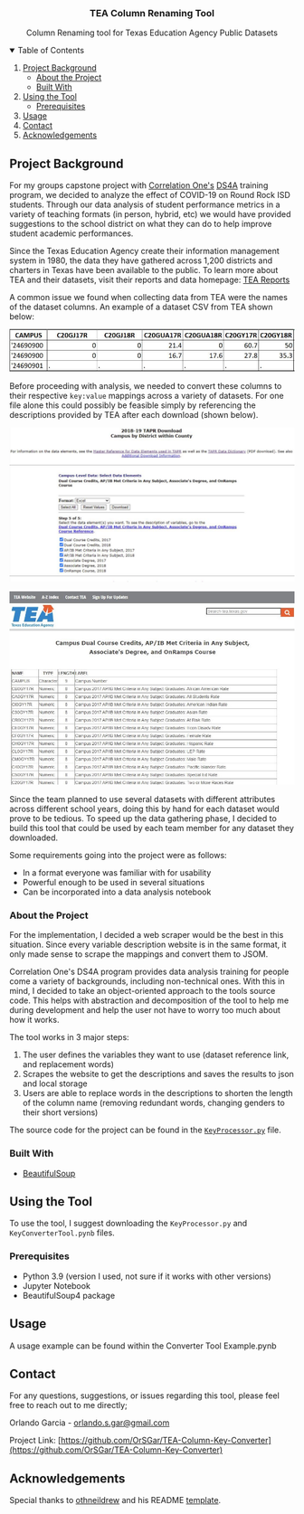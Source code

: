 <!--
*** Thanks for checking out the Best-README-Template. If you have a suggestion
*** that would make this better, please fork the repo and create a pull request
*** or simply open an issue with the tag "enhancement".
*** Thanks again! Now go create something AMAZING! :D
-->



<!-- PROJECT SHIELDS -->
<!--
*** I'm using markdown "reference style" links for readability.
*** Reference links are enclosed in brackets [ ] instead of parentheses ( ).
*** See the bottom of this document for the declaration of the reference variables
*** for contributors-url, forks-url, etc. This is an optional, concise syntax you may use.
*** https://www.markdownguide.org/basic-syntax/#reference-style-links
-->


<!-- PROJECT LOGO -->
<br />
<p align="center">
 
  <h3 align="center">TEA Column Renaming Tool</h3>

  <p align="center">
    Column Renaming tool for Texas Education Agency Public Datasets 
    <br />
  </p>

<!-- TABLE OF CONTENTS -->
<details open="open">
  <summary>Table of Contents</summary>
  <ol>
    <li>
      <a href="#project-background">Project Background</a>
      <ul>
        <li><a href="#about-the-project">About the Project</a></li>
        <li><a href="#built-with">Built With</a></li>
      </ul>
    </li>
    <li>
      <a href="#using-the-tool">Using the Tool</a>
      <ul>
        <li><a href="#prerequisites">Prerequisites</a></li>
      </ul>
    </li>
    <li><a href="#usage">Usage</a></li>
    <li><a href="#contact">Contact</a></li>
    <li><a href="#acknowledgements">Acknowledgements</a></li>
  </ol>
</details>



<!-- ABOUT THE PROJECT -->
## Project Background

For my groups capstone project with [Correlation One's](https://www.correlation-one.com/) [DS4A](https://www.correlation-one.com/data-science-for-all-empowerment) training program, we decided
to analyze the effect of COVID-19 on Round Rock ISD students. Through our data analysis of student performance metrics in a variety of teaching formats (in person, hybrid, etc) we would have provided suggestions
to the school district on what they can do to help improve student academic performances.

Since the Texas Education Agency create their information management system in 1980, the data they have gathered across 1,200 districts and charters in Texas have been 
available to the public. To learn more about TEA and their datasets, visit their reports and data homepage: [TEA Reports](https://tea.texas.gov/reports-and-data)

A common issue we found when collecting data from TEA were the names of the dataset columns. An example of a dataset CSV from TEA shown below:

![columns-screenshot]

Before proceeding with analysis, we needed to convert these columns to their respective `key:value` mappings across a variety of datasets. For one file alone this 
could possibly be feasible simply by referencing the descriptions provided by TEA after each download (shown below).

![reference-screenshot]

![reference-website]

Since the team planned to use several datasets with different attributes across different school years, doing this by hand for each dataset would prove to be tedious. To speed up the data gathering phase, I decided to build this tool that could be used by each team member for any dataset they downloaded. 

Some requirements going into the project were as follows:

* In a format everyone was familiar with for usability
* Powerful enough to be used in several situations 
* Can be incorporated into a data analysis notebook

### About the Project

For the implementation, I decided a web scraper would be the best in this situation. Since every variable description website is in the same format, it only made sense
to scrape the mappings and convert them to JSOM. 

Correlation One's DS4A program provides data analysis training for people come a variety of backgrounds, including non-technical ones. With this in mind, I decided to take an 
object-oriented approach to the tools source code. This helps with abstraction and decomposition of the tool to help me during development and help the user not have to worry too much about
how it works. 

The tool works in 3 major steps:
1. The user defines the variables they want to use (dataset reference link, and replacement words)
2. Scrapes the website to get the descriptions and saves the results to json and local storage
3. Users are able to replace words in the descriptions to shorten the length of the column name (removing redundant words, changing genders to their short versions)

The source code for the project can be found in the [`KeyProcessor.py`](https://github.com/OrSGar/TEA-Column-Key-Converter-/blob/main/KeyProcessor.py) file. 

### Built With
* [BeautifulSoup](https://www.crummy.com/software/BeautifulSoup/)

<!-- GETTING STARTED -->
## Using the Tool

To use the tool, I suggest downloading the `KeyProcessor.py` and `KeyConverterTool.pynb` files. 

### Prerequisites

* Python 3.9 (version I used, not sure if it works with other versions)
* Jupyter Notebook
* BeautifulSoup4 package

<!-- USAGE EXAMPLES -->
## Usage

A usage example can be found within the Converter Tool Example.pynb

<!-- CONTACT -->
## Contact

For any questions, suggestions, or issues regarding this tool, please feel free to reach out to me directly;

Orlando Garcia - orlando.s.gar@gmail.com

Project Link: [https://github.com/OrSGar/TEA-Column-Key-Converter](https://github.com/OrSGar/TEA-Column-Key-Converter)

<!-- ACKNOWLEDGEMENTS -->
## Acknowledgements 

Special thanks to [othneildrew](https://github.com/othneildrew) and his README [template](https://github.com/othneildrew/Best-README-Template). 

<!-- MARKDOWN LINKS & IMAGES -->
<!-- https://www.markdownguide.org/basic-syntax/#reference-style-links -->
[columns-screenshot]: README_Resources/columns_original.JPG
[reference-screenshot]: README_Resources/reference_screenshot.JPG
[reference-website]: README_Resources/reference_website.JPG
[ds4a]: https://www.correlation-one.com/data-science-for-all-empowerment
[tea-data-statement]: https://tea.texas.gov/reports-and-data
[key-processor]: https://github.com/OrSGar/TEA-Column-Key-Converter-/blob/main/KeyProcessor.py